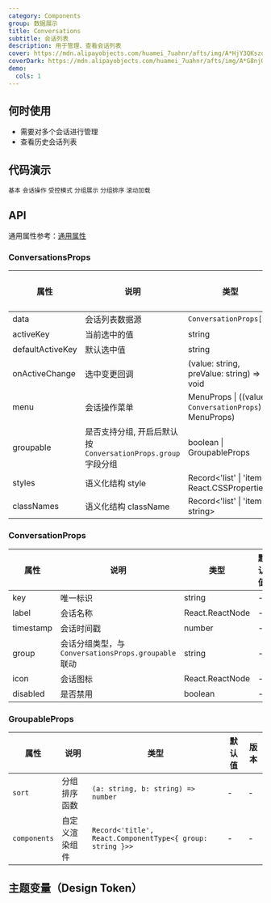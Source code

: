 ```yaml
---
category: Components
group: 数据展示
title: Conversations
subtitle: 会话列表
description: 用于管理、查看会话列表
cover: https://mdn.alipayobjects.com/huamei_7uahnr/afts/img/A*HjY3QKszqFEAAAAAAAAAAAAADrJ8AQ/original
coverDark: https://mdn.alipayobjects.com/huamei_7uahnr/afts/img/A*G8njQogkGwAAAAAAAAAAAAAADrJ8AQ/original
demo:
  cols: 1
---
```


## 何时使用

 - 需要对多个会话进行管理
 - 查看历史会话列表

## 代码演示

<!-- prettier-ignore -->
<code src="./demo/basic.tsx">基本</code>
<code src="./demo/with-menu.tsx">会话操作</code>
<code src="./demo/controlled-mode.tsx">受控模式</code>
<code src="./demo/group.tsx">分组展示</code>
<code src="./demo/group-sort.tsx">分组排序</code>
<code src="./demo/infinite-load.tsx">滚动加载</code>


## API

通用属性参考：[通用属性](/docs/react/common-props)

### ConversationsProps

| 属性              | 说明                          | 类型                                                                                          | 默认值 | 版本 |
|-------------------|-------------------------------|-----------------------------------------------------------------------------------------------|--------|------|
| data              | 会话列表数据源                | `ConversationProps[]`                                                                         | -      | -    |
| activeKey         | 当前选中的值                  | string                                                                   | -      | -    |
| defaultActiveKey  | 默认选中值                    | string                                                                  | -      | -    |
| onActiveChange    | 选中变更回调                  | (value: string, preValue: string) => void              | -      | -    |
| menu              | 会话操作菜单                  | MenuProps \| ((value: `ConversationProps`) => MenuProps)                               | -      | -    |
| groupable         | 是否支持分组, 开启后默认按 `ConversationProps.group` 字段分组 | boolean \| GroupableProps | -      | -    |
| styles            | 语义化结构 style              | Record<'list' \| 'item', React.CSSProperties>                                                 | -      | -    |
| classNames        | 语义化结构 className          | Record<'list' \| 'item', string>                                                              | -      | -    |

### ConversationProps

| 属性       | 说明           | 类型              | 默认值 | 版本 |
|------------|----------------|-------------------|--------|------|
| key        | 唯一标识       | string            | -      | -    |
| label      | 会话名称       | React.ReactNode   | -      | -    |
| timestamp  | 会话时间戳     | number            | -      | -    |
| group      | 会话分组类型，与 `ConversationsProps.groupable` 联动 | string | -      | -    |
| icon       | 会话图标       | React.ReactNode   | -      | -    |
| disabled   | 是否禁用       | boolean           | -      | -    |

### GroupableProps
| 属性         | 说明                 | 类型                                | 默认值 | 版本 |
|--------------|----------------------|-------------------------------------|--------|------|
| `sort`       | 分组排序函数         | `(a: string, b: string) => number` | -  | -    |
| `components` | 自定义渲染组件       | `Record<'title', React.ComponentType<{ group: string }>>` | -   | -    |

## 主题变量（Design Token）

<ComponentTokenTable component="Conversations"></ComponentTokenTable>